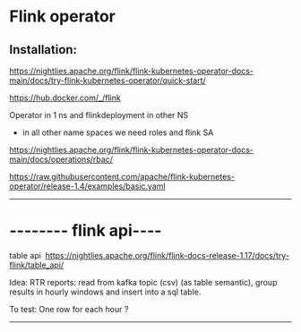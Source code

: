 # Flink operator 

## Installation:

https://nightlies.apache.org/flink/flink-kubernetes-operator-docs-main/docs/try-flink-kubernetes-operator/quick-start/

https://hub.docker.com/_/flink

Operator in 1 ns and flinkdeployment in other NS
-  in all other name spaces we need roles and flink SA

https://nightlies.apache.org/flink/flink-kubernetes-operator-docs-main/docs/operations/rbac/

https://raw.githubusercontent.com/apache/flink-kubernetes-operator/release-1.4/examples/basic.yaml

---
# -------- flink api----
table api 
https://nightlies.apache.org/flink/flink-docs-release-1.17/docs/try-flink/table_api/

Idea: RTR reports: read from kafka topic (csv) (as table semantic), group results in hourly windows and insert into a sql table. 

To test: One row for each hour ?

---
